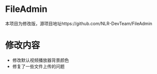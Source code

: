 # FileAdmin
本项目为修改版，源项目地址https://github.com/NLR-DevTeam/FileAdmin
# 修改内容
- 修改默认视频播放器背景颜色
- 修复了一些文件上传的问题
